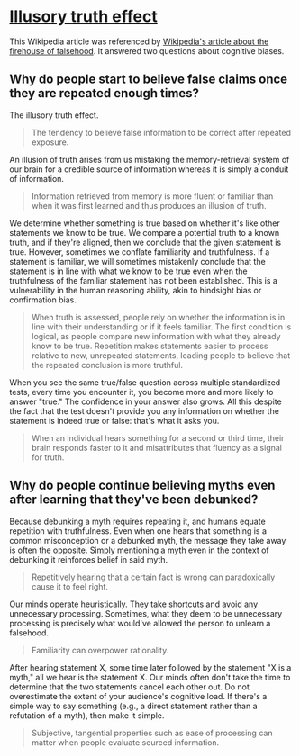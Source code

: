 # [Illusory truth effect](https://en.wikipedia.org/wiki/Illusory_truth_effect)

This Wikipedia article was referenced by [Wikipedia's article about the firehouse of falsehood](../../../2025/10/24/wikipedia_firehose_of_falsehood.md). It answered two questions about cognitive biases.

## Why do people start to believe false claims once they are repeated enough times?

The illusory truth effect.

> The tendency to believe false information to be correct after repeated exposure.

An illusion of truth arises from us mistaking the memory-retrieval system of our brain for a credible source of information whereas it is simply a conduit of information.

> Information retrieved from memory is more fluent or familiar than when it was first learned and thus produces an illusion of truth.

We determine whether something is true based on whether it's like other statements we know to be true. We compare a potential truth to a known truth, and if they're aligned, then we conclude that the given statement is true. However, sometimes we conflate familiarity and truthfulness. If a statement is familiar, we will sometimes mistakenly conclude that the statement is in line with what we know to be true even when the truthfulness of the familiar statement has not been established. This is a vulnerability in the human reasoning ability, akin to hindsight bias or confirmation bias.

> When truth is assessed, people rely on whether the information is in line with their understanding or if it feels familiar. The first condition is logical, as people compare new information with what they already know to be true. Repetition makes statements easier to process relative to new, unrepeated statements, leading people to believe that the repeated conclusion is more truthful.

When you see the same true/false question across multiple standardized tests, every time you encounter it, you become more and more likely to answer "true." The confidence in your answer also grows. All this despite the fact that the test doesn't provide you any information on whether the statement is indeed true or false: that's what it asks you.

> When an individual hears something for a second or third time, their brain responds faster to it and misattributes that fluency as a signal for truth.

## Why do people continue believing myths even after learning that they've been debunked?

Because debunking a myth requires repeating it, and humans equate repetition with truthfulness. Even when one hears that something is a common misconception or a debunked myth, the message they take away is often the opposite. Simply mentioning a myth even in the context of debunking it reinforces belief in said myth.

> Repetitively hearing that a certain fact is wrong can paradoxically cause it to feel right.

Our minds operate heuristically. They take shortcuts and avoid any unnecessary processing. Sometimes, what they deem to be unnecessary processing is precisely what would've allowed the person to unlearn a falsehood.

> Familiarity can overpower rationality.

After hearing statement X, some time later followed by the statement "X is a myth," all we hear is the statement X. Our minds often don't take the time to determine that the two statements cancel each other out. Do not overestimate the extent of your audience's cognitive load. If there's a simple way to say something (e.g., a direct statement rather than a refutation of a myth), then make it simple.

> Subjective, tangential properties such as ease of processing can matter when people evaluate sourced information.
